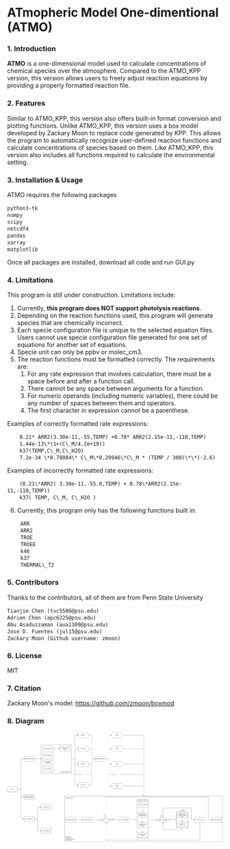 # ATmopheric Model One-dimentional (ATMO)

### 1. Introduction

**ATMO** is a one-dimensional model used to calculate concentrations of chemical species over the atmosphere. 
Compared to the ATMO\_KPP version, this version allows users to freely adjust reaction equations by providing 
a properly formatted reaction file.

### 2. Features

Similar to ATMO\_KPP, this version also offers built-in format conversion and plotting functions. Unlike ATMO\_KPP, 
this version uses a box model developed by Zackary Moon to replace code generated by KPP. This allows the program 
to automatically recognize user-defined reaction functions and calculate concentrations of species based on them. 
Like ATMO\_KPP, this version also includes all functions required to calculate the environmental setting.

### 3. Installation & Usage

ATMO requires the following packages

    python3-tk
    numpy
    scipy
    netcdf4
    pandas
    xarray
    matplotlib

Once all packages are installed, download all code and run GUI.py

### 4. Limitations

This program is still under construction. Limitations include:

1. Currently, **this program does NOT support photolysis reactions**.
2. Depending on the reaction functions used, this program will generate species that are chemically incorrect.
3. Each specie configuration file is unique to the selected equation files. Users cannot use specie configuration file generated for one set of equations for another set of equations.
4. Specie unit can only be ppbv or molec\_cm3.
5. The reaction functions must be formatted correctly. The requirements are:
    1. For any rate expression that involves calculation, there must be a space before and after a function call.  
    2. There cannot be any space between arguments for a function.  
    3. For numeric operands (including numeric variables), there could be any number of spaces between them and operators.  
    4. The first character in expression cannot be a parenthese. 
 
 Examples of correctly formatted rate expressions:

        0.21* ARR2(3.30e-11,-55,TEMP) +0.78* ARR2(2.15e-11,-110,TEMP)
        1.44e-13\*(1+(C\_M/4.2e+19))
        k37(TEMP,C\_M,C\_H2O)
        7.2e-34 \*0.78084\* C\_M\*0.20946\*C\_M * (TEMP / 300)\*\*(-2.6)

 Examples of incorrectly formatted rate expressions:

        (0.21\*ARR2( 3.30e-11,-55.0,TEMP) + 0.78\*ARR2(2.15e-11,-110,TEMP))
        k37( TEMP, C\_M, C\_H2O )

6. Currently, this program only has the following functions built in:

        ARR
        ARR2
        TROE
        TROEE
        k46
        k37
        THERMAL\_T2

### 5. Contributors

Thanks to the contributors, all of them are from Penn State University
    
    Tianjie Chen (tvc5586@psu.edu)
    Adrien Chen (apc6225@psu.edu)
    Abu Asaduzzaman (aua1309@psu.edu)
    Jose D. Fuentes (jul15@psu.edu)
    Zackary Moon (Github username: zmoon)

### 6. License

MIT

### 7. Citation

Zackary Moon's model: https://github.com/zmoon/boxmod

### 8. Diagram

![Program Diagram](/ATMO_New%20Structure.png)
